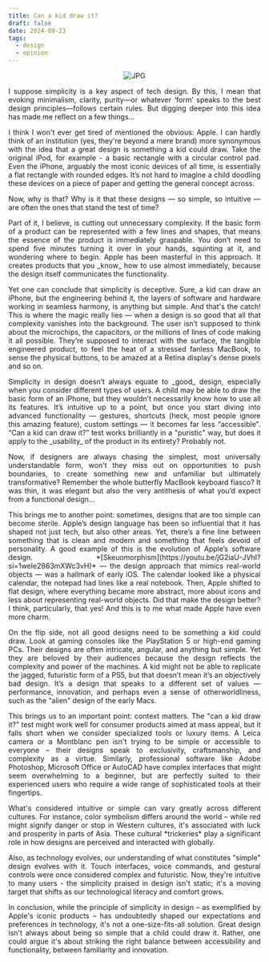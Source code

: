 ```yaml
---
title: Can a kid draw it?
draft: false
date: 2024-09-23
tags:
  - design
  - opinion
---
```


<div style="text-align: center;">
    <img src="https://nova-escola-producao.s3.amazonaws.com/KeFMSqBNZJ9As2gVfvxX4hf7WQXt8qkxKaAq9R6HmsjNv8bakuEEwxycGnwb/materia-desenho-desenvolvimento-crianca-desenho-1-creche-central-usp.jpg" alt="JPG">
</div>

<p style="text-align:justify;">I suppose simplicity is a key aspect of tech design. By this, I mean that evoking minimalism, clarity, purity—or whatever ‘form’ speaks to the best design principles—follows certain rules. But digging deeper into this idea has made me reflect on a few things…</p>

<p style="text-align:justify;">I think I won't ever get tired of mentioned the obvious: Apple. I can hardly think of an institution (yes, they're beyond a mere brand) more synonymous with the idea that a great design is something a kid could draw. Take the original iPod, for example - a basic rectangle with a circular control pad. Even the iPhone, arguably the most iconic devices of all time, is essentially a flat rectangle with rounded edges. It’s not hard to imagine a child doodling these devices on a piece of paper and getting the general concept across.</p>

<p style="text-align:justify;">Now, why is that? Why is it that these designs — so simple, so intuitive — are often the ones that stand the test of time?</p>

<p style="text-align:justify;">Part of it, I believe, is cutting out unnecessary complexity. If the basic form of a product can be represented with a few lines and shapes, that means the essence of the product is immediately graspable. You don’t need to spend five minutes turning it over in your hands, squinting at it, and wondering where to begin. Apple has been masterful in this approach. It creates products that you _know_ how to use almost immediately, because the design itself communicates the functionality.</p>

<p style="text-align:justify;">Yet one can conclude that simplicity is deceptive. Sure, a kid can draw an iPhone, but the engineering behind it, the layers of software and hardware working in seamless harmony, is anything but simple. And that's the catch! This is where the magic really lies — when a design is so good that all that complexity vanishes into the background. The user isn’t supposed to think about the microchips, the capacitors, or the millions of lines of code making it all possible. They’re supposed to interact with the surface, the tangible engineered product, to feel the heat of a stressed fanless MacBook, to sense the physical buttons, to be amazed at a Retina display's dense pixels and so on.</p>

<p style="text-align:justify;">Simplicity in design doesn’t always equate to _good_ design, especially when you consider different types of users. A child may be able to draw the basic form of an iPhone, but they wouldn’t necessarily know how to use all its features. It’s intuitive up to a point, but once you start diving into advanced functionality — gestures, shortcuts (heck, most people ignore this amazing feature), custom settings — it becomes far less “accessible".  “Can a kid can draw it?” test works brilliantly in a "puristic" way, but does it apply to the _usability_ of the product in its entirety? Probably not.</p>

<p style="text-align:justify;">Now, if designers are always chasing the simplest, most universally understandable form, won't they miss out on opportunities to push boundaries, to create something new and unfamiliar but ultimately transformative? Remember the whole butterfly MacBook keyboard fiasco? It was thin, it was elegant but also the very antithesis of what you’d expect from a functional design...</p>

<p style="text-align:justify;">This brings me to another point: sometimes, designs that are too simple can become sterile. Apple’s design language has been so influential that it has shaped not just tech, but also other areas. Yet, there’s a fine line between something that is clean and modern and something that feels devoid of personality. A good example of this is the evolution of Apple’s software design. *[Skeuomorphism](https://youtu.be/jG2iaU-JVhI?si=1weIe2863mXWc3vH)* — the design approach that mimics real-world objects — was a hallmark of early iOS. The calendar looked like a physical calendar, the notepad had lines like a real notebook. Then, Apple shifted to flat design, where everything became more abstract, more about icons and less about representing real-world objects. Did that make the design better? I think, particularly, that yes! And this is to me what made Apple have even more charm.</p>

<p style="text-align:justify;">On the flip side, not all good designs need to be something a kid could draw. Look at gaming consoles like the PlayStation 5 or high-end gaming PCs. Their designs are often intricate, angular, and anything but simple. Yet they are beloved by their audiences because the design reflects the complexity and power of the machines. A kid might not be able to replicate the jagged, futuristic form of a PS5, but that doesn’t mean it’s an objectively bad design. It’s a design that speaks to a different set of values — performance, innovation, and perhaps even a sense of otherworldliness, such as the "alien" design of the early Macs.</p>

<p style="text-align:justify;">This brings us to an important point: context matters. The "can a kid draw it?" test might work well for consumer products aimed at mass appeal, but it falls short when we consider specialized tools or luxury items. A Leica camera or a Montblanc pen isn't trying to be simple or accessible to everyone – their designs speak to exclusivity, craftsmanship, and complexity as a virtue. Similarly, professional software like Adobe Photoshop, Microsoft Office or AutoCAD have complex interfaces that might seem overwhelming to a beginner, but are perfectly suited to their experienced users who require a wide range of sophisticated tools at their fingertips.</p>

<p style="text-align:justify;">What's considered intuitive or simple can vary greatly across different cultures. For instance, color symbolism differs around the world – while red might signify danger or stop in Western cultures, it's associated with luck and prosperity in parts of Asia. These cultural *trickeries* play a significant role in how designs are perceived and interacted with globally.</p>

<p style="text-align:justify;">Also, as technology evolves, our understanding of what constitutes "simple" design evolves with it. Touch interfaces, voice commands, and gestural controls were once considered complex and futuristic. Now, they're intuitive to many users - the simplicity praised in design isn't static; it's a moving target that shifts as our technological literacy and comfort grows.</p>

<p style="text-align:justify;">In conclusion, while the principle of simplicity in design – as exemplified by Apple's iconic products – has undoubtedly shaped our expectations and preferences in technology, it's not a one-size-fits-all solution. Great design isn't always about being so simple that a child could draw it. Rather, one could argue it's about striking the right balance between accessibility and functionality, between familiarity and innovation.</p>
